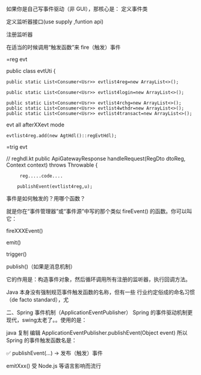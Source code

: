 

如果你是自己写事件驱动（非 GUI），那核心是：
定义事件类

定义监听器接口(use supply ,funtion api)

注册监听器

在适当的时候调用“触发函数”来 fire（触发）事件



=reg evt

public class evtUti {


    public static List<Consumer<Usr>> evtlist4reg=new ArrayList<>();

    public static List<Consumer<Usr>> evtlist4login=new ArrayList<>();

    public static List<Consumer<Usr>> evtlist4rchg=new ArrayList<>();
    public static List<Consumer<Usr>> evtlist4wthdr=new ArrayList<>();
    public static List<Consumer<Usr>> evtlist4transact=new ArrayList<>();



evt all afterXXevt mode


    evtlist4reg.add(new AgtHdl()::regEvtHdl);

=trig evt


// reghdl.kt
public ApiGatewayResponse handleRequest(RegDto dtoReg, Context context) throws Throwable {
 
         reg.....code....

        publishEvent(evtlist4reg,u);



事件是如何触发的？用哪个函数？

就是你在“事件管理器”或“事件源”中写的那个类似 fireEvent() 的函数。你可以叫它：

fireXXXEvent()

emit()

trigger()

publish()（如果是消息机制）

它的作用是：构造事件对象，然后循环调用所有注册的监听器，执行回调方法。


Java 本身没有强制规范事件触发函数的名称，但有一些 行业约定俗成的命名习惯（de facto standard），尤



二、Spring 事件机制（ApplicationEventPublisher）
Spring 的事件驱动机制更现代，swing太老了。。使用的是：

java
复制
编辑
ApplicationEventPublisher.publishEvent(Object event)
所以 Spring 的事件触发函数名是：

✅ publishEvent(...) → 发布（触发）事件

emitXxx()	受 Node.js 等语言影响而流行
